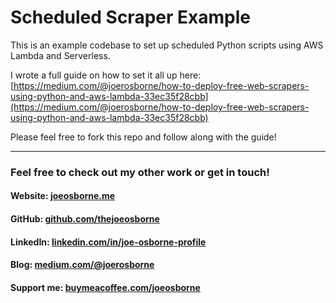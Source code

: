 # Scheduled Scraper Example

This is an example codebase to set up scheduled Python scripts using AWS Lambda and Serverless.

I wrote a full guide on how to set it all up here: [https://medium.com/@joerosborne/how-to-deploy-free-web-scrapers-using-python-and-aws-lambda-33ec35f28cbb](https://medium.com/@joerosborne/how-to-deploy-free-web-scrapers-using-python-and-aws-lambda-33ec35f28cbb)

Please feel free to fork this repo and follow along with the guide!

---

<h3>Feel free to check out my other work or get in touch!</h3>
<h4>Website: <a href="https://joeosborne.me" target="_blank">joeosborne.me</a></h4>
<h4>GitHub: <a href="https://github.com/thejoeosborne" target="_blank">github.com/thejoeosborne</a></h4>
<h4>LinkedIn: <a href="https://www.linkedin.com/in/joe-osborne-profile/" target="_blank">linkedin.com/in/joe-osborne-profile</a></h4>
<h4>Blog: <a href="https://medium.com/@joerosborne" target="_blank">medium.com/@joerosborne</a></h4>
<h4>Support me: <a href="https://www.buymeacoffee.com/joeosborne" target="_blank">buymeacoffee.com/joeosborne</a></h4>